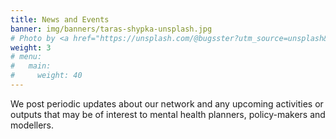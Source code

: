 ```yaml
---
title: News and Events
banner: img/banners/taras-shypka-unsplash.jpg
# Photo by <a href="https://unsplash.com/@bugsster?utm_source=unsplash&utm_medium=referral&utm_content=creditCopyText">Taras Shypka</a> on <a href="https://unsplash.com/s/photos/news?utm_source=unsplash&utm_medium=referral&utm_content=creditCopyText">Unsplash</a>
weight: 3
# menu:
#   main:
#     weight: 40
---
```


We post periodic updates about our network and any upcoming activities or outputs that may be of interest to mental health planners, policy-makers and modellers.
